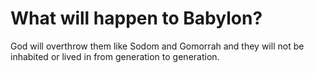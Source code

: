 # What will happen to Babylon?

God will overthrow them like Sodom and Gomorrah and they will not be inhabited or lived in from generation to generation.
